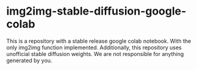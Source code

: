 # img2img-stable-diffusion-google-colab
This is a repository with a stable release google colab notebook. With the only img2img function implemented. Additionally, this repository uses unofficial stable diffusion weights. We are not responsible for anything generated by you.

